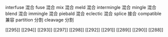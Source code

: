 




interfuse 混合
fuse 混合
mix 混合
meld 混合
intermingle 混合
mingle 混合
blend 混合
immingle 混合
piebald 混合
eclectic 混合
splice 接合
compatible 兼容
partition 分割
cleavage 分割

[[295]]
[[294]]
[[293]]
[[297]]
[[298]]
[[292]]
[[291]]
[[289]]
[[290]]
[[288]]
